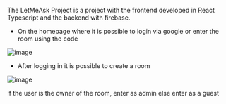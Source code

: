 The LetMeAsk Project is a project with the frontend developed in React Typescript and the backend with firebase.

- On the homepage where it is possible to login via google or enter the room using the code

![image](https://user-images.githubusercontent.com/56840967/236485206-c346e181-3f4f-418d-952d-e4e1e4d7ca2d.png)

- After logging in it is possible to create a room

![image](https://user-images.githubusercontent.com/56840967/236487316-4ae66bcf-c9a8-4321-b818-481c52c02b10.png)

if the user is the owner of the room, enter as admin else enter as a guest



